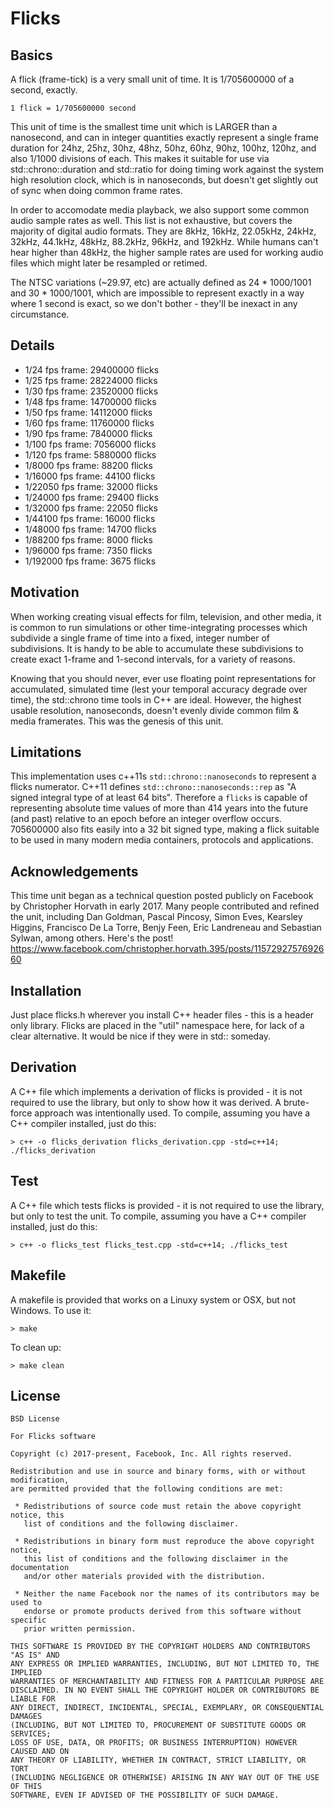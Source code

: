# Flicks

## Basics
A flick (frame-tick) is a very small unit of time. It is 1/705600000 of a second, exactly.

    1 flick = 1/705600000 second

This unit of time is the smallest time unit which is LARGER than a nanosecond,
and can in integer quantities exactly represent a single frame duration for
24hz, 25hz, 30hz, 48hz, 50hz, 60hz, 90hz, 100hz, 120hz, and also 1/1000 divisions of each.
This makes it suitable for use via std::chrono::duration and std::ratio for doing timing work
against the system high resolution clock, which is in nanoseconds, but doesn't get slightly
out of sync when doing common frame rates.

In order to accomodate media playback, we also support some common audio sample rates
as well. This list is not exhaustive, but covers the majority of digital audio formats.
They are 8kHz, 16kHz, 22.05kHz, 24kHz, 32kHz, 44.1kHz, 48kHz, 88.2kHz, 96kHz, and 192kHz.
While humans can't hear higher than 48kHz, the higher sample rates are used for working
audio files which might later be resampled or retimed.

The NTSC variations (~29.97, etc) are actually defined as 24 * 1000/1001 and 30 * 1000/1001,
which are impossible to represent exactly in a way where 1 second is exact, so we don't
bother - they'll be inexact in any circumstance.

## Details

* 1/24 fps frame:     29400000 flicks
* 1/25 fps frame:     28224000 flicks
* 1/30 fps frame:     23520000 flicks
* 1/48 fps frame:     14700000 flicks
* 1/50 fps frame:     14112000 flicks
* 1/60 fps frame:     11760000 flicks
* 1/90 fps frame:     7840000 flicks
* 1/100 fps frame:     7056000 flicks
* 1/120 fps frame:     5880000 flicks
* 1/8000 fps frame:     88200 flicks
* 1/16000 fps frame:     44100 flicks
* 1/22050 fps frame:     32000 flicks
* 1/24000 fps frame:     29400 flicks
* 1/32000 fps frame:     22050 flicks
* 1/44100 fps frame:     16000 flicks
* 1/48000 fps frame:     14700 flicks
* 1/88200 fps frame:     8000 flicks
* 1/96000 fps frame:     7350 flicks
* 1/192000 fps frame:     3675 flicks


## Motivation

When working creating visual effects for film, television, and other media, it is common
to run simulations or other time-integrating processes which subdivide a single frame of time
into a fixed, integer number of subdivisions. It is handy to be able to accumulate these 
subdivisions to create exact 1-frame and 1-second intervals, for a variety of reasons. 

Knowing that you should never, ever use floating point representations for accumulated, 
simulated time (lest your temporal accuracy degrade over time), the std::chrono time tools
in C++ are ideal. However, the highest usable resolution, nanoseconds, doesn't evenly divide
common film & media framerates. This was the genesis of this unit.

## Limitations 

This implementation uses c++11s `std::chrono::nanoseconds` to represent a flicks numerator. C++11 defines `std::chrono::nanoseconds::rep` as "A signed integral type of at least 64 bits". Therefore a `flicks` is capable of representing absolute time values of more than 414 years into the future (and past) relative to an epoch before an integer overflow occurs. 705600000 also fits easily into a 32 bit signed type, making a flick suitable to be used in many modern media containers, protocols and applications.

## Acknowledgements

This time unit began as a technical question posted publicly on Facebook by Christopher Horvath
in early 2017. Many people contributed and refined the unit, including Dan Goldman, Pascal Pincosy,
Simon Eves, Kearsley Higgins, Francisco De La Torre, Benjy Feen, Eric Landreneau and Sebastian Sylwan,
among others. Here's the post!
https://www.facebook.com/christopher.horvath.395/posts/1157292757692660

## Installation
Just place flicks.h wherever you install C++ header files - this is a header only library. Flicks are placed
in the "util" namespace here, for lack of a clear alternative. It would be nice if they were in std:: someday.

## Derivation
A C++ file which implements a derivation of flicks is provided - it is not required to use the library,
but only to show how it was derived. A brute-force approach was intentionally used. To compile, assuming
you have a C++ compiler installed, just do this:

    > c++ -o flicks_derivation flicks_derivation.cpp -std=c++14; ./flicks_derivation

## Test
A C++ file which tests flicks is provided - it is not required to use the library,
but only to test the unit. To compile, assuming you have a C++ compiler installed, just do this:

    > c++ -o flicks_test flicks_test.cpp -std=c++14; ./flicks_test

## Makefile
A makefile is provided that works on a Linuxy system or OSX, but not Windows. To use it:

    > make

To clean up:

    > make clean

## License

    BSD License

    For Flicks software

    Copyright (c) 2017-present, Facebook, Inc. All rights reserved.

    Redistribution and use in source and binary forms, with or without modification,
    are permitted provided that the following conditions are met:
    
     * Redistributions of source code must retain the above copyright notice, this
       list of conditions and the following disclaimer.
    
     * Redistributions in binary form must reproduce the above copyright notice,
       this list of conditions and the following disclaimer in the documentation
       and/or other materials provided with the distribution.

     * Neither the name Facebook nor the names of its contributors may be used to
       endorse or promote products derived from this software without specific
       prior written permission.

    THIS SOFTWARE IS PROVIDED BY THE COPYRIGHT HOLDERS AND CONTRIBUTORS "AS IS" AND
    ANY EXPRESS OR IMPLIED WARRANTIES, INCLUDING, BUT NOT LIMITED TO, THE IMPLIED
    WARRANTIES OF MERCHANTABILITY AND FITNESS FOR A PARTICULAR PURPOSE ARE
    DISCLAIMED. IN NO EVENT SHALL THE COPYRIGHT HOLDER OR CONTRIBUTORS BE LIABLE FOR
    ANY DIRECT, INDIRECT, INCIDENTAL, SPECIAL, EXEMPLARY, OR CONSEQUENTIAL DAMAGES
    (INCLUDING, BUT NOT LIMITED TO, PROCUREMENT OF SUBSTITUTE GOODS OR SERVICES;
    LOSS OF USE, DATA, OR PROFITS; OR BUSINESS INTERRUPTION) HOWEVER CAUSED AND ON
    ANY THEORY OF LIABILITY, WHETHER IN CONTRACT, STRICT LIABILITY, OR TORT
    (INCLUDING NEGLIGENCE OR OTHERWISE) ARISING IN ANY WAY OUT OF THE USE OF THIS
    SOFTWARE, EVEN IF ADVISED OF THE POSSIBILITY OF SUCH DAMAGE.


